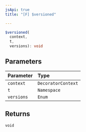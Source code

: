 ```yaml
---
jsApi: true
title: "[F] $versioned"

---
```

```ts
$versioned(
  context,
  t,
  versions): void
```

## Parameters

| Parameter | Type |
| :------ | :------ |
| `context` | `DecoratorContext` |
| `t` | `Namespace` |
| `versions` | `Enum` |

## Returns

`void`
